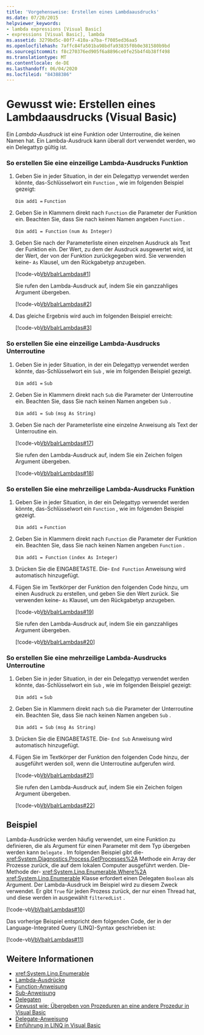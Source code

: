 ```yaml
---
title: 'Vorgehensweise: Erstellen eines Lambdaausdrucks'
ms.date: 07/20/2015
helpviewer_keywords:
- lambda expressions [Visual Basic]
- expressions [Visual Basic], lambda
ms.assetid: 3279bd5c-80f7-410a-a7ba-f7085ed36aa5
ms.openlocfilehash: 7affc84fa501ba98bdfa93835f0b0e381580b9bd
ms.sourcegitcommit: f8c270376ed905f6a8896ce0fe25b4f4b38ff498
ms.translationtype: MT
ms.contentlocale: de-DE
ms.lasthandoff: 06/04/2020
ms.locfileid: "84388386"
---
```

# <a name="how-to-create-a-lambda-expression-visual-basic"></a>Gewusst wie: Erstellen eines Lambdaausdrucks (Visual Basic)
Ein *Lambda-Ausdruck* ist eine Funktion oder Unterroutine, die keinen Namen hat. Ein Lambda-Ausdruck kann überall dort verwendet werden, wo ein Delegattyp gültig ist.  
  
### <a name="to-create-a-single-line-lambda-expression-function"></a>So erstellen Sie eine einzeilige Lambda-Ausdrucks Funktion  
  
1. Geben Sie in jeder Situation, in der ein Delegattyp verwendet werden könnte, das-Schlüsselwort ein `Function` , wie im folgenden Beispiel gezeigt:  
  
     `Dim add1 =`   `Function`  
  
2. Geben Sie in Klammern direkt nach `Function` die Parameter der Funktion ein. Beachten Sie, dass Sie nach keinen Namen angeben `Function` .  
  
     `Dim add1 = Function`   `(num As Integer)`  
  
3. Geben Sie nach der Parameterliste einen einzelnen Ausdruck als Text der Funktion ein. Der Wert, zu dem der Ausdruck ausgewertet wird, ist der Wert, der von der Funktion zurückgegeben wird. Sie verwenden keine- `As` Klausel, um den Rückgabetyp anzugeben.  
  
     [!code-vb[VbVbalrLambdas#1](~/samples/snippets/visualbasic/VS_Snippets_VBCSharp/VbVbalrLambdas/VB/Class1.vb#1)]  
  
     Sie rufen den Lambda-Ausdruck auf, indem Sie ein ganzzahliges Argument übergeben.  
  
     [!code-vb[VbVbalrLambdas#2](~/samples/snippets/visualbasic/VS_Snippets_VBCSharp/VbVbalrLambdas/VB/Class1.vb#2)]  
  
4. Das gleiche Ergebnis wird auch im folgenden Beispiel erreicht:  
  
     [!code-vb[VbVbalrLambdas#3](~/samples/snippets/visualbasic/VS_Snippets_VBCSharp/VbVbalrLambdas/VB/Class1.vb#3)]  
  
### <a name="to-create-a-single-line-lambda-expression-subroutine"></a>So erstellen Sie eine einzeilige Lambda-Ausdrucks Unterroutine  
  
1. Geben Sie in jeder Situation, in der ein Delegattyp verwendet werden könnte, das-Schlüsselwort ein `Sub` , wie im folgenden Beispiel gezeigt.  
  
     `Dim add1 =`   `Sub`  
  
2. Geben Sie in Klammern direkt nach `Sub` die Parameter der Unterroutine ein. Beachten Sie, dass Sie nach keinen Namen angeben `Sub` .  
  
     `Dim add1 = Sub`   `(msg As String)`  
  
3. Geben Sie nach der Parameterliste eine einzelne Anweisung als Text der Unterroutine ein.  
  
     [!code-vb[VbVbalrLambdas#17](~/samples/snippets/visualbasic/VS_Snippets_VBCSharp/VbVbalrLambdas/VB/Class1.vb#17)]  
  
     Sie rufen den Lambda-Ausdruck auf, indem Sie ein Zeichen folgen Argument übergeben.  
  
     [!code-vb[VbVbalrLambdas#18](~/samples/snippets/visualbasic/VS_Snippets_VBCSharp/VbVbalrLambdas/VB/Class1.vb#18)]  
  
### <a name="to-create-a-multiline-lambda-expression-function"></a>So erstellen Sie eine mehrzeilige Lambda-Ausdrucks Funktion  
  
1. Geben Sie in jeder Situation, in der ein Delegattyp verwendet werden könnte, das-Schlüsselwort ein `Function` , wie im folgenden Beispiel gezeigt.  
  
     `Dim add1 =`   `Function`  
  
2. Geben Sie in Klammern direkt nach `Function` die Parameter der Funktion ein. Beachten Sie, dass Sie nach keinen Namen angeben `Function` .  
  
     `Dim add1 = Function`   `(index As Integer)`  
  
3. Drücken Sie die EINGABETASTE. Die- `End Function` Anweisung wird automatisch hinzugefügt.  
  
4. Fügen Sie im Textkörper der Funktion den folgenden Code hinzu, um einen Ausdruck zu erstellen, und geben Sie den Wert zurück. Sie verwenden keine- `As` Klausel, um den Rückgabetyp anzugeben.  
  
     [!code-vb[VbVbalrLambdas#19](~/samples/snippets/visualbasic/VS_Snippets_VBCSharp/VbVbalrLambdas/VB/Class1.vb#19)]  
  
     Sie rufen den Lambda-Ausdruck auf, indem Sie ein ganzzahliges Argument übergeben.  
  
     [!code-vb[VbVbalrLambdas#20](~/samples/snippets/visualbasic/VS_Snippets_VBCSharp/VbVbalrLambdas/VB/Class1.vb#20)]  
  
### <a name="to-create-a-multiline-lambda-expression-subroutine"></a>So erstellen Sie eine mehrzeilige Lambda-Ausdrucks Unterroutine  
  
1. Geben Sie in jeder Situation, in der ein Delegattyp verwendet werden könnte, das-Schlüsselwort ein `Sub` , wie im folgenden Beispiel gezeigt:  
  
     `Dim add1 =`   `Sub`  
  
2. Geben Sie in Klammern direkt nach `Sub` die Parameter der Unterroutine ein. Beachten Sie, dass Sie nach keinen Namen angeben `Sub` .  
  
     `Dim add1 = Sub`  `(msg As String)`  
  
3. Drücken Sie die EINGABETASTE. Die- `End Sub` Anweisung wird automatisch hinzugefügt.  
  
4. Fügen Sie im Textkörper der Funktion den folgenden Code hinzu, der ausgeführt werden soll, wenn die Unterroutine aufgerufen wird.  
  
     [!code-vb[VbVbalrLambdas#21](~/samples/snippets/visualbasic/VS_Snippets_VBCSharp/VbVbalrLambdas/VB/Class1.vb#21)]  
  
     Sie rufen den Lambda-Ausdruck auf, indem Sie ein Zeichen folgen Argument übergeben.  
  
     [!code-vb[VbVbalrLambdas#22](~/samples/snippets/visualbasic/VS_Snippets_VBCSharp/VbVbalrLambdas/VB/Class1.vb#22)]  
  
## <a name="example"></a>Beispiel  
 Lambda-Ausdrücke werden häufig verwendet, um eine Funktion zu definieren, die als Argument für einen Parameter mit dem Typ übergeben werden kann `Delegate` . Im folgenden Beispiel gibt die- <xref:System.Diagnostics.Process.GetProcesses%2A> Methode ein Array der Prozesse zurück, die auf dem lokalen Computer ausgeführt werden. Die-Methode der- <xref:System.Linq.Enumerable.Where%2A> <xref:System.Linq.Enumerable> Klasse erfordert einen Delegaten `Boolean` als Argument. Der Lambda-Ausdruck im Beispiel wird zu diesem Zweck verwendet. Er gibt `True` für jeden Prozess zurück, der nur einen Thread hat, und diese werden in ausgewählt `filteredList` .  
  
 [!code-vb[VbVbalrLambdas#10](~/samples/snippets/visualbasic/VS_Snippets_VBCSharp/VbVbalrLambdas/VB/Class4.vb#10)]  
  
 Das vorherige Beispiel entspricht dem folgenden Code, der in der Language-Integrated Query (LINQ)-Syntax geschrieben ist:  
  
 [!code-vb[VbVbalrLambdas#11](~/samples/snippets/visualbasic/VS_Snippets_VBCSharp/VbVbalrLambdas/VB/Class5.vb#11)]  
  
## <a name="see-also"></a>Weitere Informationen

- <xref:System.Linq.Enumerable>
- [Lambda-Ausdrücke](./lambda-expressions.md)
- [Function-Anweisung](../../../language-reference/statements/function-statement.md)
- [Sub-Anweisung](../../../language-reference/statements/sub-statement.md)
- [Delegaten](../delegates/index.md)
- [Gewusst wie: Übergeben von Prozeduren an eine andere Prozedur in Visual Basic](../delegates/how-to-pass-procedures-to-another-procedure.md)
- [Delegate-Anweisung](../../../language-reference/statements/delegate-statement.md)
- [Einführung in LINQ in Visual Basic](../linq/introduction-to-linq.md)
